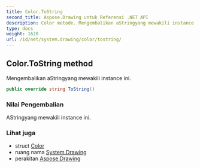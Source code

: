 ```yaml
---
title: Color.ToString
second_title: Aspose.Drawing untuk Referensi .NET API
description: Color metode. Mengembalikan aStringyang mewakili instance ini.
type: docs
weight: 1620
url: /id/net/system.drawing/color/tostring/
---
```

## Color.ToString method

Mengembalikan aStringyang mewakili instance ini.

```csharp
public override string ToString()
```

### Nilai Pengembalian

AStringyang mewakili instance ini.

### Lihat juga

* struct [Color](../)
* ruang nama [System.Drawing](../../color/)
* perakitan [Aspose.Drawing](../../../)


